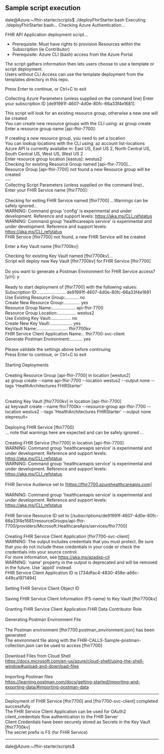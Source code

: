 ## Sample script execution 

dale@Azure:~/fhir-starter/scripts$ ./deployFhirStarter.bash
Executing ./deployFhirStarter.bash...
Checking Azure Authentication...

FHIR API Application deployment script...
 - Prerequisite:  Must have rights to provision Resources within the Subscription (ie Contributor)
 - Prerequisite:  Azure CLI (bash) access from the Azure Portal

The script gathers information then lets users choose to use a template or script deployment. <br>
Users without CLI Access can use the template deployment from the templates directory in this repo. <br>

Press Enter to continue, or Ctrl+C to exit

Collecting Azure Parameters (unless supplied on the command line)
Enter your subscription ID <press Enter to accept default> [de91991f-4607-4d0e-80fc-66a33f4e1681]:

This script will look for an existing resource group, otherwise a new one will be created <br>
You can create new resource groups with the CLI using: az group create <br>
Enter a resource group name <press Enter to accept default> [api-fhir-7700]:

If creating a *new* resource group, you need to set a location <br>
You can lookup locations with the CLI using: az account list-locations <br>
Azure API is currently availalbe in: East US, East US 2, North Central US, South Central US, West US, West US 2 <br>
Enter resource group location <press Enter to accept default> [eastus]:
westus2
 <br>
  Checking for existing Resource Group named [api-fhir-7700]... <br>
  Resource Group [api-fhir-7700] not found a new Resource group will be created <br>
--- <br>
Collecting Script Parameters (unless supplied on the command line).. <br>
Enter your FHIR Service name <press Enter to accept default> [fhir7700]: <br>
 <br>
  Checking for exiting FHIR Service named [fhir7700] ...Warnings can be safely ignored... <br>
WARNING: Command group 'config' is experimental and under development. Reference and support levels: https://aka.ms/CLI_refstatus <br>
WARNING: Command group 'healthcareapis service' is experimental and under development. Reference and support levels: https://aka.ms/CLI_refstatus <br>
  FHIR Service [fhir7700] not found, a new FHIR Service will be created <br>

Enter a Key Vault name <press Enter to accept default> [fhir7700kv]: <br>

  Checking for existing Key Vault named [fhir7700kv]... <br>
  Script will deploy new Key Vault [fhir7700kv] for FHIR Service [fhir7700] <br>
 <br>
Do you want to generate a Postman Environment for FHIR Service access? [y/n]:
y <br>
<br>
Ready to start deployment of [fhir7700] with the following values: <br>
Subscription ID:....................... de91991f-4607-4d0e-80fc-66a33f4e1681 <br>
Use Existing Resource Group:........... no <br>
Create New Resource Group:............. yes <br>
Resource Group Name:................... api-fhir-7700 <br>
Resource Group Location:............... westus2 <br>
Use Existing Key Vault:................ no <br>
Create New Key Vault:.................. yes <br>
KeyVault Name:......................... fhir7700kv <br>
FHIR Service Client Application Name:.. fhir7700-svc-client <br>
Generate Postman Environment:.......... yes <br>
 <br>
Please validate the settings above before continuing <br>
Press Enter to continue, or Ctrl+C to exit <br>
 <br>
Starting Deployments <br>
 <br>
Creating Resource Group [api-fhir-7700] in location [westus2] <br>
  az group create --name api-fhir-7700 --location westus2 --output none --tags 'HealthArchitectures FHIRStarter' <br>
 <br>
 <br>
Creating Key Vault [fhir7700kv] in location [api-fhir-7700] <br>
  az keyvault create --name fhir7700kv --resource-group api-fhir-7700 --location westus2 --tags 'HealthArchitectures FHIRStarter' --output none <br>
  stepresult= <br>
 <br>
Deploying FHIR Service [fhir7700] <br>
... note that warnings here are expected and can be safely ignored ... <br>
 <br>
Creating FHIR Service [fhir7700] in location [api-fhir-7700] <br>
WARNING: Command group 'healthcareapis service' is experimental and under development. Reference and support levels: https://aka.ms/CLI_refstatus <br>
WARNING: Command group 'healthcareapis service' is experimental and under development. Reference and support levels: https://aka.ms/CLI_refstatus <br>
 <br>
FHIR Service Audience set to [https://fhir7700.azurehealthcareapis.com] <br>
 <br>
WARNING: Command group 'healthcareapis service' is experimental and under development. Reference and support levels: https://aka.ms/CLI_refstatus <br>
 <br>
FHIR Service Resource ID set to [/subscriptions/de91991f-4607-4d0e-80fc-66a33f4e1681/resourceGroups/api-fhir-7700/providers/Microsoft.HealthcareApis/services/fhir7700] <br>
 <br>
Creating FHIR Service Client Application [fhir7700-svc-client] <br>
WARNING: The output includes credentials that you must protect. Be sure that you do not include these credentials in your code or check the credentials into your source control. <br> For more information, see https://aka.ms/azadsp-cli <br>
WARNING: 'name' property in the output is deprecated and will be removed in the future. Use 'appId' instead. <br>
FHIR Service Client Application ID is [734dfac4-4830-458e-a66c-449ca1971494] <br>
 <br>
Setting FHIR Service Client Object ID <br>
 <br>
Saving FHIR Service Client Information (FS-name) to Key Vault [fhir7700kv] <br>
 <br>
Granting FHIR Service Client Application FHIR Data Contributor Role <br>
 <br>
Generating Postman Environment File <br>
 <br>
The Postman environment [fhir7700.postman_environment.json] has been generated <br>
The environment file along with the FHIR-CALLS-Sample-postman-collection.json can be used to access [fhir7700] <br>
 <br>
Download Files from Cloud Shell <br>
https://docs.microsoft.com/en-us/azure/cloud-shell/using-the-shell-window#upload-and-download-files <br>
 <br>
Importing Postman files <br>
https://learning.postman.com/docs/getting-started/importing-and-exporting-data/#importing-postman-data <br>
************************************************************************************************************
Deployment of FHIR Service [fhir7700] and [fhir7700-svc-client] completed successfully <br>
The FHIR Service Client Application can be used for OAuth2 client_credentials flow authentication to the FHIR Server <br>
Client Credentials have been securely stored as Secrets in the Key Vault [fhir7700kv] <br>
The secret prefix is FS (for FHIR Service) <br>
************************************************************************************************************
dale@Azure:~/fhir-starter/scripts$ <br>
